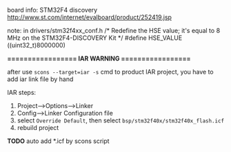 board info:
STM32F4 discovery
http://www.st.com/internet/evalboard/product/252419.jsp

note:
in drivers/stm32f4xx_conf.h
 /* Redefine the HSE value; it's equal to 8 MHz on the STM32F4-DISCOVERY Kit */
 #define HSE_VALUE    ((uint32_t)8000000)
 
 
 
 **================= IAR WARNING =================**
 
 after use `scons --target=iar -s` cmd to product IAR project, you have to add iar link file by hand
 
 IAR steps:
 1. Project-->Options-->Linker
 2. Config-->Linker Configuration file
 3. select `Override Default`, then select `bsp/stm32f40x/stm32f40x_flash.icf`
 4. rebuild project
 
 
 **TODO**
 auto add *.icf by scons script

